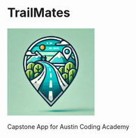 # TrailMates

<img src="./assets/TrailMates(bg).png" alt="TrailMates Logo" width="200"/>

Capstone App for Austin Coding Academy
